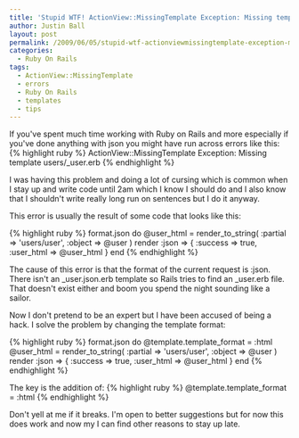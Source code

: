 ```yaml
---
title: 'Stupid WTF! ActionView::MissingTemplate Exception: Missing template users/_user.erb'
author: Justin Ball
layout: post
permalink: /2009/06/05/stupid-wtf-actionviewmissingtemplate-exception-missing-template-users_usererb/
categories:
  - Ruby On Rails
tags:
  - ActionView::MissingTemplate
  - errors
  - Ruby On Rails
  - templates
  - tips
---
```


If you've spent much time working with Ruby on Rails and more especially if you've done anything with json you might have run across errors like this:
{% highlight ruby %}
ActionView::MissingTemplate Exception: Missing template users/_user.erb
{% endhighlight %}

I was having this problem and doing a lot of cursing which is common when I stay up and write code until 2am which I know I should do and I also know that I shouldn't write really long run on sentences but I do it anyway.

This error is usually the result of some code that looks like this:

{% highlight ruby %}
format.json do
  @user_html = render_to_string( :partial => 'users/user', :object => @user )
  render :json => { :success => true,
                              :user_html => @user_html  }
end
{% endhighlight %}

The cause of this error is that the format of the current request is :json.  There isn't an _user.json.erb template so Rails tries to find an _user.erb file.  That doesn't exist either and boom you spend the night sounding like a sailor.

Now I don't pretend to be an expert but I have been accused of being a hack.  I solve the problem by changing the template format:

{% highlight ruby %}
format.json do
  @template.template_format = :html
  @user_html = render_to_string( :partial => 'users/user', :object => @user )
  render :json => { :success => true,
                              :user_html => @user_html  }
end
{% endhighlight %}

The key is the addition of:
{% highlight ruby %}
  @template.template_format = :html
{% endhighlight %}

Don't yell at me if it breaks.  I'm open to better suggestions but for now this does work and now my I can find other reasons to stay up late.